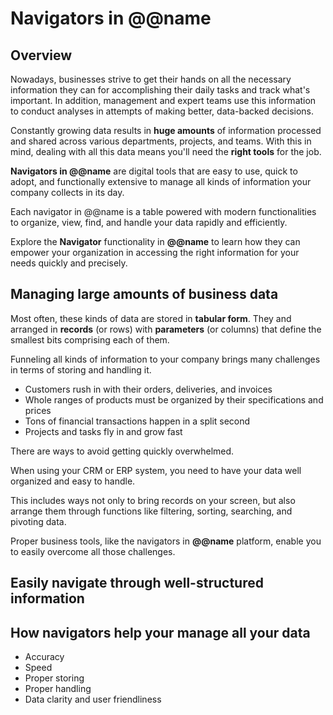 # Navigators in @@name

## Overview

Nowadays, businesses strive to get their hands on all the necessary information they can for accomplishing their daily tasks and track what's important. 
In addition, management and expert teams use this information to conduct analyses in attempts of making better, data-backed decisions.  

Constantly growing data results in **huge amounts** of information processed and shared across various departments, projects, and teams. 
With this in mind, dealing with all this data means you'll need the **right tools** for the job.  



**Navigators in @@name** are digital tools that are easy to use, quick to adopt, and functionally extensive to manage all kinds of information your company collects in its day.  

Each navigator in @@name is a table powered with modern functionalities to organize, view, find, and handle your data rapidly and efficiently.

Explore the **Navigator** functionality in **@@name** to learn how they can empower your organization in accessing the right information for your needs quickly and precisely.  

## Managing large amounts of business data

Most often, these kinds of data are stored in **tabular form**. 
They and arranged in **records** (or rows) with **parameters** (or columns) that define the smallest bits comprising each of them.  

Funneling all kinds of information to your company brings many challenges in terms of storing and handling it.  


* Customers rush in with their orders, deliveries, and invoices
* Whole ranges of products must be organized by their specifications and prices
* Tons of financial transactions happen in a split second
* Projects and tasks fly in and grow fast


There are ways to avoid getting quickly overwhelmed.  

When using your CRM or ERP system, you need to have your data well organized and easy to handle.  

This includes ways not only to bring records on your screen, but also arrange them through functions like filtering, sorting, searching, and pivoting data.  

Proper business tools, like the navigators in **@@name** platform, enable you to easily overcome all those challenges.  



## Easily navigate through well-structured information



## How navigators help your manage all your data






* Accuracy
* Speed
* Proper storing
* Proper handling
* Data clarity and user friendliness
